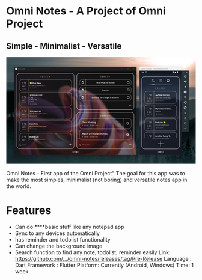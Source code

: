 # Omni Notes - A Project of Omni Project
## Simple - Minimalist - Versatile

<img src="https://github.com/nexina/omni-notes/blob/master/images/preview.png">

Omni Notes - First app of the Omni Project"
The goal for this app was to make the most simples, minimalist (not boring) and versatile notes app in the world.

# Features
- Can do ****basic stuff like any notepad app
- Sync to  any devices automatically
- has reminder and todolist functionality
- Can change the background image
- Search function to find any note, todolist, reminder easily 
Link: https://github.com/.../omni-notes/releases/tag/Pre-Release
Language : Dart
Framework : Flutter
Platform: Currently (Android, Windows)
Time: 1 week
